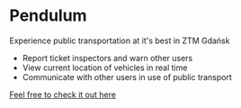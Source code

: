 # Pendulum

Experience public transportation at it's best in ZTM Gdańsk

- Report ticket inspectors and warn other users
- View current location of vehicles in real time
- Communicate with other users in use of public transport

[Feel free to check it out here](https://pendullum.herokuapp.com)
